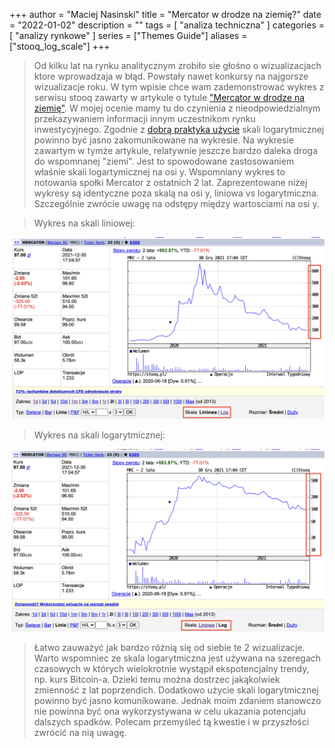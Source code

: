 +++
author = "Maciej Nasinski"
title = "Mercator w drodze na ziemię?"
date = "2022-01-02"
description = ""
tags = [
    "analiza techniczna"
]
categories = [
    "analizy rynkowe"
]
series = ["Themes Guide"]
aliases = ["stooq_log_scale"]
+++

> Od kilku lat na rynku analitycznym zrobiło sie głośno o wizualizacjach ktore wprowadzaja w błąd. 
> Powstały nawet konkursy na najgorsze wizualizacje roku.
> W tym wpisie chce wam zademonstrować wykres z serwisu stooq zawarty w artykule o tytule ["Mercator w drodze na ziemię"](https://stooq.pl/mol/?id=23558&search=mercator).
> W mojej ocenie mamy tu do czynienia z nieodpowiedzialnym przekazywaniem informacji innym uczestnikom rynku inwestycyjnego. Zgodnie z [dobrą praktyka użycie](https://en.wikipedia.org/wiki/Misleading_graph) skali logarytmicznej powinno być jasno zakomunikowane na wykresie. Na wykresie zawartym w tymże artykule, relatywnie jeszcze bardzo daleka droga do wspomnanej "ziemi". Jest to spowodowane zastosowaniem właśnie skali logartymicznej na osi y. Wspomniany wykres to notowania społki Mercator z ostatnich 2 lat.
> Zaprezentowane niżej wykresy są identyczne poza skalą na osi y, liniowa vs logarytmiczna. 
> Szczególnie zwrócie uwagę na odstępy między wartosciami na osi y.

> Wykres na skali liniowej:

![skala liniowa](/img/stooq_log2.png)

> Wykres na skali logarytmicznej:

![skala logarytmiczna](/img/stooq_log.png)

> Łatwo zauważyć jak bardzo różnią się od siebie te 2 wizualizacje. Warto wspomniec ze skala logarytmiczna jest używana na szeregach czasowych w których wielokrotnie wystąpił ekspotencjalny trendy, np. kurs Bitcoin-a. Dzieki temu można dostrzec jakąkolwiek zmienność z lat poprzendich. Dodatkowo użycie skali logarytmicznej powinno być jasno komunikowane.
> Jednak moim zdaniem stanowczo nie powinna być ona wykorzystywana w celu ukazania potencjału dalszych spadków.
> Polecam przemyśleć tą kwestie i w przyszłości zwrócić na nią uwagę.